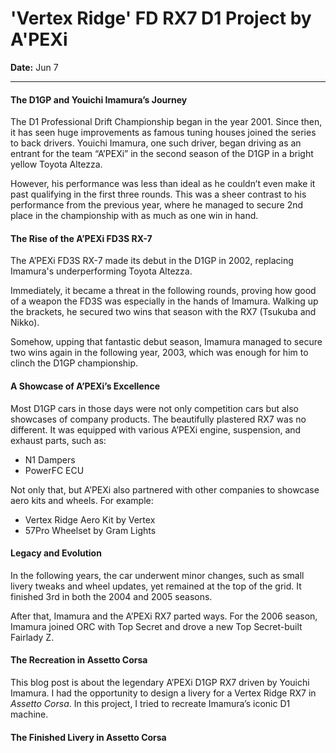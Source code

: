 # 'Vertex Ridge' FD RX7 D1 Project by A'PEXi

**Date:** Jun 7

---

#### The D1GP and Youichi Imamura’s Journey

The D1 Professional Drift Championship began in the year 2001. Since then, it has seen huge improvements as famous tuning houses joined the series to back drivers. Youichi Imamura, one such driver, began driving as an entrant for the team “A’PEXi” in the second season of the D1GP in a bright yellow Toyota Altezza.

However, his performance was less than ideal as he couldn’t even make it past qualifying in the first three rounds. This was a sheer contrast to his performance from the previous year, where he managed to secure 2nd place in the championship with as much as one win in hand.

#### The Rise of the A’PEXi FD3S RX-7

The A’PEXi FD3S RX-7 made its debut in the D1GP in 2002, replacing Imamura's underperforming Toyota Altezza.

Immediately, it became a threat in the following rounds, proving how good of a weapon the FD3S was especially in the hands of Imamura. Walking up the brackets, he secured two wins that season with the RX7 (Tsukuba and Nikko).

Somehow, upping that fantastic debut season, Imamura managed to secure two wins again in the following year, 2003, which was enough for him to clinch the D1GP championship.

#### A Showcase of A’PEXi’s Excellence

Most D1GP cars in those days were not only competition cars but also showcases of company products. The beautifully plastered RX7 was no different. It was equipped with various A’PEXi engine, suspension, and exhaust parts, such as:

-   N1 Dampers
-   PowerFC ECU

Not only that, but A’PEXi also partnered with other companies to showcase aero kits and wheels. For example:

-   Vertex Ridge Aero Kit by Vertex
-   57Pro Wheelset by Gram Lights

#### Legacy and Evolution

In the following years, the car underwent minor changes, such as small livery tweaks and wheel updates, yet remained at the top of the grid. It finished 3rd in both the 2004 and 2005 seasons.

After that, Imamura and the A’PEXi RX7 parted ways. For the 2006 season, Imamura joined ORC with Top Secret and drove a new Top Secret-built Fairlady Z.

#### The Recreation in Assetto Corsa

This blog post is about the legendary A’PEXi D1GP RX7 driven by Youichi Imamura. I had the opportunity to design a livery for a Vertex Ridge RX7 in _Assetto Corsa_. In this project, I tried to recreate Imamura’s iconic D1 machine.

#### The Finished Livery in Assetto Corsa
